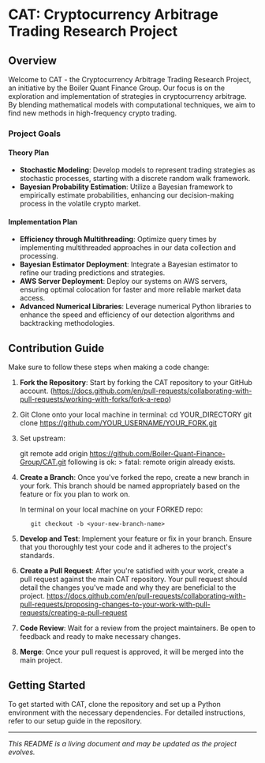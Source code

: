 # CAT: Cryptocurrency Arbitrage Trading Research Project

## Overview

Welcome to CAT - the Cryptocurrency Arbitrage Trading Research Project, an initiative by the Boiler Quant Finance Group. Our focus is on the exploration and implementation of strategies in cryptocurrency arbitrage. By blending mathematical models with computational techniques, we aim to find new methods in high-frequency crypto trading.

### Project Goals

#### Theory Plan
- **Stochastic Modeling**: Develop models to represent trading strategies as stochastic processes, starting with a discrete random walk framework.
- **Bayesian Probability Estimation**: Utilize a Bayesian framework to empirically estimate probabilities, enhancing our decision-making process in the volatile crypto market.

#### Implementation Plan
- **Efficiency through Multithreading**: Optimize query times by implementing multithreaded approaches in our data collection and processing.
- **Bayesian Estimator Deployment**: Integrate a Bayesian estimator to refine our trading predictions and strategies.
- **AWS Server Deployment**: Deploy our systems on AWS servers, ensuring optimal colocation for faster and more reliable market data access.
- **Advanced Numerical Libraries**: Leverage numerical Python libraries to enhance the speed and efficiency of our detection algorithms and backtracking methodologies.

## Contribution Guide

Make sure to follow these steps when making a code change:

1. **Fork the Repository**: Start by forking the CAT repository to your GitHub account.
   (https://docs.github.com/en/pull-requests/collaborating-with-pull-requests/working-with-forks/fork-a-repo)
2. Git Clone onto your local machine in terminal:
     cd YOUR_DIRECTORY
        git clone https://github.com/YOUR_USERNAME/YOUR_FORK.git
4. Set upstream:

     
   git remote add origin https://github.com/Boiler-Quant-Finance-Group/CAT.git
      following is ok:  > fatal: remote origin already exists.
   
6. **Create a Branch**: Once you've forked the repo, create a new branch in your fork. This branch should be named appropriately based on the feature or fix you plan to work on.

  
   In terminal on your local machine on your FORKED repo:
   
          git checkout -b <your-new-branch-name>
   
8. **Develop and Test**: Implement your feature or fix in your branch. Ensure that you thoroughly test your code and it adheres to the project's standards.
9. **Create a Pull Request**: After you're satisfied with your work, create a pull request against the main CAT repository. Your pull request should detail the changes you've made and why they are beneficial to the project.
   https://docs.github.com/en/pull-requests/collaborating-with-pull-requests/proposing-changes-to-your-work-with-pull-requests/creating-a-pull-request
   
10. **Code Review**: Wait for a review from the project maintainers. Be open to feedback and ready to make necessary changes.
11. **Merge**: Once your pull request is approved, it will be merged into the main project.

## Getting Started

To get started with CAT, clone the repository and set up a Python environment with the necessary dependencies. For detailed instructions, refer to our setup guide in the repository.

---

*This README is a living document and may be updated as the project evolves.*
